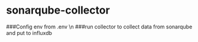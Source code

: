 # sonarqube-collector
###Config env from .env \n
###run collector to collect data from sonarqube and put to influxdb
